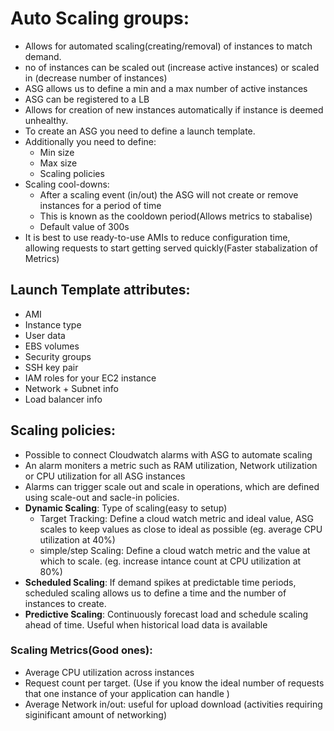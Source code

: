 # Auto Scaling groups: 
- Allows for automated scaling(creating/removal) of instances to match demand. 
- no of instances can be scaled out (increase active instances) or scaled in (decrease number of instances)
- ASG allows us to define a min and a max number of active instances
- ASG can be registered to a LB 
- Allows for creation of new instances automatically if instance is deemed unhealthy.
- To create an ASG you need to define a launch template. 
- Additionally you need to define: 
    - Min size 
    - Max size 
    - Scaling policies
- Scaling cool-downs: 
    - After a scaling event (in/out) the ASG will not create or remove instances for a period of time
    - This is known as the cooldown period(Allows metrics to stabalise)
    - Default value of 300s
- It is best to use ready-to-use AMIs to reduce configuration time, allowing requests to start getting served quickly(Faster stabalization of Metrics)

## Launch Template attributes:
- AMI
- Instance type 
- User data 
- EBS volumes 
- Security groups 
- SSH key pair 
- IAM roles for your EC2 instance 
- Network + Subnet info 
- Load balancer info 

## Scaling policies: 
- Possible to connect Cloudwatch alarms with ASG to automate scaling 
- An alarm moniters a metric such as RAM utilization, Network utilization or CPU utilization for all ASG instances
- Alarms can trigger scale out and scale in operations, which are defined using scale-out and sacle-in policies. 
- **Dynamic Scaling**: Type of scaling(easy to setup)
    - Target Tracking: Define a cloud watch metric and ideal value, ASG scales to keep values as close to ideal as possible (eg. average CPU utilization at 40%)
    - simple/step Scaling: Define a cloud watch metric and the value at which to scale. (eg. increase intance count at CPU utilization at 80%)
- **Scheduled Scaling**: If demand spikes at predictable time periods, scheduled scaling allows us to define a time and the number of instances to create. 
- **Predictive Scaling**: Continuously forecast load and schedule scaling ahead of time. Useful when historical load data is available

### Scaling Metrics(Good ones):
- Average CPU utilization across instances
- Request count per target. (Use if you know the ideal number of requests that one instance of your application can handle )
- Average Network in/out: useful for upload download (activities requiring siginificant amount of networking)

